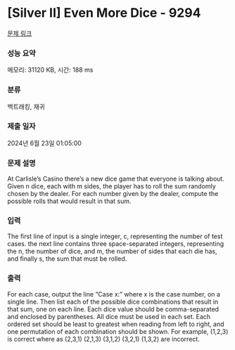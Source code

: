 # [Silver II] Even More Dice - 9294 

[문제 링크](https://www.acmicpc.net/problem/9294) 

### 성능 요약

메모리: 31120 KB, 시간: 188 ms

### 분류

백트래킹, 재귀

### 제출 일자

2024년 6월 23일 01:05:00

### 문제 설명

<p>At Carlisle’s Casino there’s a new dice game that everyone is talking about. Given n dice, each with m sides, the player has to roll the sum randomly chosen by the dealer. For each number given by the dealer, compute the possible rolls that would result in that sum.</p>

### 입력 

 <p>The first line of input is a single integer, c, representing the number of test cases. the next line contains three space-separated integers, representing the n, the number of dice, and m, the number of sides that each die has, and finally s, the sum that must be rolled.</p>

### 출력 

 <p>For each case, output the line “Case x:” where x is the case number, on a single line. Then list each of the possible dice combinations that result in that sum, one on each line. Each dice value should be comma-separated and enclosed by parentheses. All dice must be used in each set. Each ordered set should be least to greatest when reading from left to right, and one permutation of each combination should be shown. For example, (1,2,3) is correct where as (2,3,1) (2,1,3) (3,1,2) (3,2,1) (1,3,2) are incorrect.</p>

